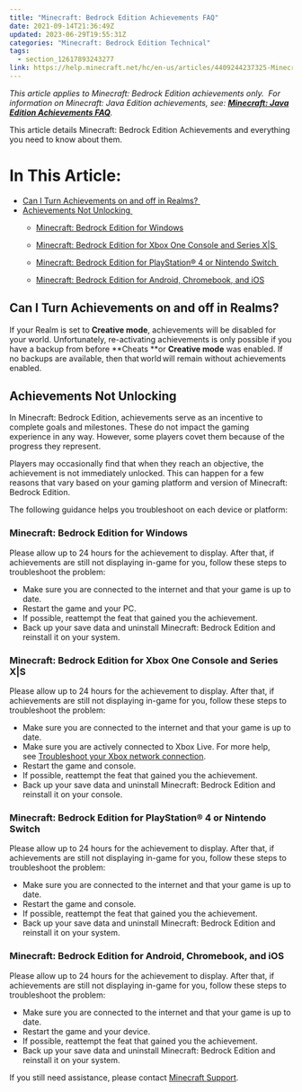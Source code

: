```yaml
---
title: "Minecraft: Bedrock Edition Achievements FAQ"
date: 2021-09-14T21:36:49Z
updated: 2023-06-29T19:55:31Z
categories: "Minecraft: Bedrock Edition Technical"
tags:
  - section_12617893243277
link: https://help.minecraft.net/hc/en-us/articles/4409244237325-Minecraft-Bedrock-Edition-Achievements-FAQ
---
```


*This article applies to Minecraft: Bedrock Edition achievements only.  For information on Minecraft: Java Edition achievements, see: **[Minecraft: Java Edition Achievements FAQ](../Minecraft-Java-Edition-Technical/Minecraft-Java-Edition-Achievements-FAQ.md)**.*

This article details Minecraft: Bedrock Edition Achievements and everything you need to know about them.

# In This Article:

- [Can I Turn Achievements on and off in Realms? ](#can-i-turn-achievementson-andoffin-realms)
- [Achievements Not Unlocking ](#achievementsnotunlocking)
  - [Minecraft: Bedrock Edition for Windows](#minecraft-bedrock-edition-for-windows)

  - [Minecraft: Bedrock Edition for Xbox One Console and Series X\|S ](#minecraft-bedrock-edition-for-xbox-one-console-and-series-xs)

  - [Minecraft: Bedrock Edition for PlayStation® 4 or Nintendo Switch ](#minecraft-bedrock-edition-for-android-chromebook-and-ios)

  - [Minecraft: Bedrock Edition for Android, Chromebook, and iOS](#:~:text=MINECRAFT%20ON%20ANDROID%20AND%20IOS)

## Can I Turn Achievements on and off in Realms? 

If your Realm is set to **Creative mode**, achievements will be disabled for your world. Unfortunately, re-activating achievements is only possible if you have a backup from before **Cheats **or **Creative mode** was enabled. If no backups are available, then that world will remain without achievements enabled.  

## Achievements Not Unlocking 

In Minecraft: Bedrock Edition, achievements serve as an incentive to complete goals and milestones. These do not impact the gaming experience in any way. However, some players covet them because of the progress they represent. 

Players may occasionally find that when they reach an objective, the achievement is not immediately unlocked. This can happen for a few reasons that vary based on your gaming platform and version of Minecraft: Bedrock Edition. 

The following guidance helps you troubleshoot on each device or platform: 

### Minecraft: Bedrock Edition for Windows

Please allow up to 24 hours for the achievement to display. After that, if achievements are still not displaying in-game for you, follow these steps to troubleshoot the problem: 

- Make sure you are connected to the internet and that your game is up to date.
- Restart the game and your PC.
- If possible, reattempt the feat that gained you the achievement.
- Back up your save data and uninstall Minecraft: Bedrock Edition and reinstall it on your system.

### Minecraft: Bedrock Edition for Xbox One Console and Series X\|S 

Please allow up to 24 hours for the achievement to display. After that, if achievements are still not displaying in-game for you, follow these steps to troubleshoot the problem: 

- Make sure you are connected to the internet and that your game is up to date.
- Make sure you are actively connected to Xbox Live. For more help, see [Troubleshoot your Xbox network connection](https://support.xbox.com/en-US/help/hardware-network/connect-network/xbox-one-network-connection).
- Restart the game and console.
- If possible, reattempt the feat that gained you the achievement.
- Back up your save data and uninstall Minecraft: Bedrock Edition and reinstall it on your console.

### Minecraft: Bedrock Edition for PlayStation® 4 or Nintendo Switch 

Please allow up to 24 hours for the achievement to display. After that, if achievements are still not displaying in-game for you, follow these steps to troubleshoot the problem: 

- Make sure you are connected to the internet and that your game is up to date.
- Restart the game and console.
- If possible, reattempt the feat that gained you the achievement.
- Back up your save data and uninstall Minecraft: Bedrock Edition and reinstall it on your system.

### Minecraft: Bedrock Edition for Android, Chromebook, and iOS

Please allow up to 24 hours for the achievement to display. After that, if achievements are still not displaying in-game for you, follow these steps to troubleshoot the problem: 

- Make sure you are connected to the internet and that your game is up to date.
- Restart the game and your device.
- If possible, reattempt the feat that gained you the achievement.
- Back up your save data and uninstall Minecraft: Bedrock Edition and reinstall it on your system.

If you still need assistance, please contact [Minecraft Support](https://aka.ms/Minecraft-Support).
